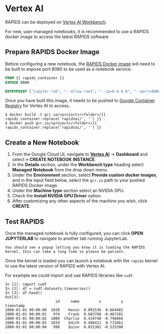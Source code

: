 # Vertex AI

RAPIDS can be deployed on [Vertex AI Workbench](https://cloud.google.com/vertex-ai-workbench).

For new, user-managed notebooks, it is recommended to use a RAPIDS docker image to access the latest RAPIDS software.

## Prepare RAPIDS Docker Image

Before configuring a new notebook, the [RAPIDS Docker image](/tools/rapids-docker) will need to be built to expose port 8080 to be used as a notebook service.

```dockerfile
FROM {{ rapids_container }}
EXPOSE 8080

ENTRYPOINT ["jupyter-lab", "--allow-root", "--ip=0.0.0.0", "--port=8080", "--no-browser", "--NotebookApp.token=''", "--NotebookApp.allow_origin='*'"]
```

Once you have built this image, it needs to be pushed to [Google Container Registry](https://cloud.google.com/container-registry/docs/pushing-and-pulling) for Vertex AI to access.

```console
$ docker build -t gcr.io/<project>/<folder>/{{ rapids_container.replace('rapidsai/', '') }} .
$ docker push gcr.io/<project>/<folder>/{{ rapids_container.replace('rapidsai/', '') }}
```

## Create a New Notebook

1. From the Google Cloud UI, navigate to [**Vertex AI**](https://console.cloud.google.com/vertex-ai) -> **Dashboard** and select **+ CREATE NOTEBOOK INSTANCE**.
2. In the **Details** section, under the **Workbench type** heading select **Managed Notebook** from the drop down menu.
3. Under the **Environment** section, select **Provide custom docker images**, and in the input field below, select the `gcr.io` path to your pushed RAPIDS Docker image.
4. Under the **Machine type** section select an NVIDIA GPU.
5. Check the **Install NVIDIA GPU Driver** option.
6. After customizing any other aspects of the machine you wish, click **CREATE**.

## Test RAPIDS

Once the managed notebook is fully configured, you can click **OPEN JUPYTERLAB** to navigate to another tab running JupyterLab.

```warning
You should see a popup letting you know it is loading the RAPIDS kernel, this can take a long time so please be patient.
```

Once the kernel is loaded you can launch a notebook with the `rapids` kernel to use the latest version of RAPIDS with Vertex AI.

For example we could import and use RAPIDS libraries like `cudf`.

```ipython
In [1]: import cudf
In [2]: df = cudf.datasets.timeseries()
In [3]: df.head()
Out[3]:
                       id     name         x         y
timestamp
2000-01-01 00:00:00  1020    Kevin  0.091536  0.664482
2000-01-01 00:00:01   974    Frank  0.683788 -0.467281
2000-01-01 00:00:02  1000  Charlie  0.419740 -0.796866
2000-01-01 00:00:03  1019    Edith  0.488411  0.731661
2000-01-01 00:00:04   998    Quinn  0.651381 -0.525398
```

```{relatedexamples}

```
